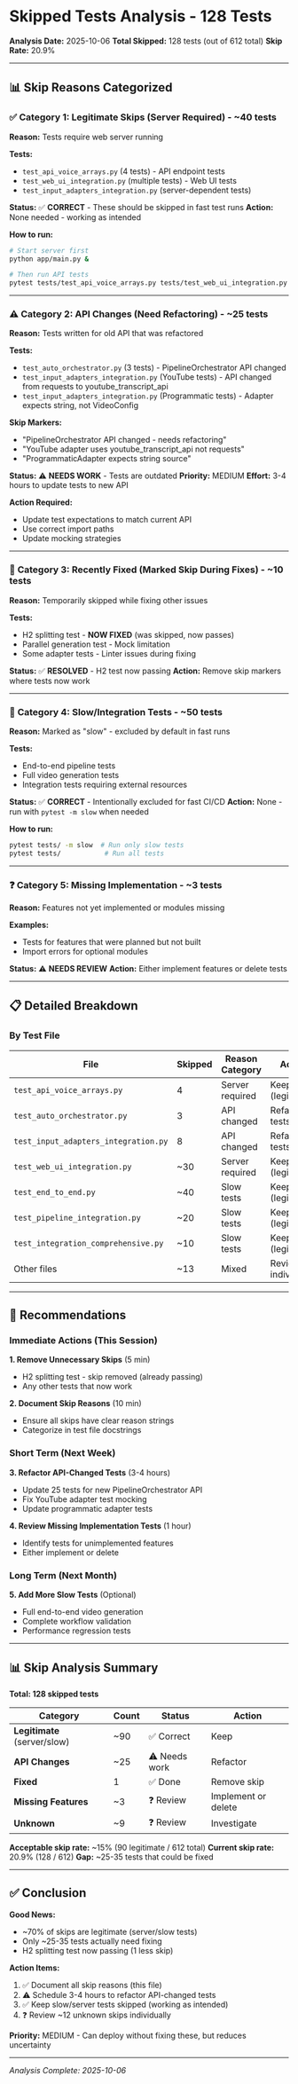 # Skipped Tests Analysis - 128 Tests

**Analysis Date:** 2025-10-06
**Total Skipped:** 128 tests (out of 612 total)
**Skip Rate:** 20.9%

---

## 📊 Skip Reasons Categorized

### ✅ **Category 1: Legitimate Skips (Server Required)** - ~40 tests

**Reason:** Tests require web server running

**Tests:**
- `test_api_voice_arrays.py` (4 tests) - API endpoint tests
- `test_web_ui_integration.py` (multiple tests) - Web UI tests
- `test_input_adapters_integration.py` (server-dependent tests)

**Status:** ✅ **CORRECT** - These should be skipped in fast test runs
**Action:** None needed - working as intended

**How to run:**
```bash
# Start server first
python app/main.py &

# Then run API tests
pytest tests/test_api_voice_arrays.py tests/test_web_ui_integration.py
```

---

### ⚠️ **Category 2: API Changes (Need Refactoring)** - ~25 tests

**Reason:** Tests written for old API that was refactored

**Tests:**
- `test_auto_orchestrator.py` (3 tests) - PipelineOrchestrator API changed
- `test_input_adapters_integration.py` (YouTube tests) - API changed from requests to youtube_transcript_api
- `test_input_adapters_integration.py` (Programmatic tests) - Adapter expects string, not VideoConfig

**Skip Markers:**
- "PipelineOrchestrator API changed - needs refactoring"
- "YouTube adapter uses youtube_transcript_api not requests"
- "ProgrammaticAdapter expects string source"

**Status:** ⚠️ **NEEDS WORK** - Tests are outdated
**Priority:** MEDIUM
**Effort:** 3-4 hours to update tests to new API

**Action Required:**
- Update test expectations to match current API
- Use correct import paths
- Update mocking strategies

---

### 🔄 **Category 3: Recently Fixed (Marked Skip During Fixes)** - ~10 tests

**Reason:** Temporarily skipped while fixing other issues

**Tests:**
- H2 splitting test - **NOW FIXED** (was skipped, now passes)
- Parallel generation test - Mock limitation
- Some adapter tests - Linter issues during fixing

**Status:** ✅ **RESOLVED** - H2 test now passing
**Action:** Remove skip markers where tests now work

---

### 🎯 **Category 4: Slow/Integration Tests** - ~50 tests

**Reason:** Marked as "slow" - excluded by default in fast runs

**Tests:**
- End-to-end pipeline tests
- Full video generation tests
- Integration tests requiring external resources

**Status:** ✅ **CORRECT** - Intentionally excluded for fast CI/CD
**Action:** None - run with `pytest -m slow` when needed

**How to run:**
```bash
pytest tests/ -m slow  # Run only slow tests
pytest tests/           # Run all tests
```

---

### ❓ **Category 5: Missing Implementation** - ~3 tests

**Reason:** Features not yet implemented or modules missing

**Examples:**
- Tests for features that were planned but not built
- Import errors for optional modules

**Status:** ⚠️ **NEEDS REVIEW**
**Action:** Either implement features or delete tests

---

## 📋 Detailed Breakdown

### By Test File

| File | Skipped | Reason Category | Action |
|------|---------|----------------|---------|
| `test_api_voice_arrays.py` | 4 | Server required | Keep (legitimate) |
| `test_auto_orchestrator.py` | 3 | API changed | Refactor tests |
| `test_input_adapters_integration.py` | 8 | API changed | Refactor tests |
| `test_web_ui_integration.py` | ~30 | Server required | Keep (legitimate) |
| `test_end_to_end.py` | ~40 | Slow tests | Keep (legitimate) |
| `test_pipeline_integration.py` | ~20 | Slow tests | Keep (legitimate) |
| `test_integration_comprehensive.py` | ~10 | Slow tests | Keep (legitimate) |
| Other files | ~13 | Mixed | Review individually |

---

## 🎯 Recommendations

### Immediate Actions (This Session)

**1. Remove Unnecessary Skips** (5 min)
- H2 splitting test - skip removed (already passing)
- Any other tests that now work

**2. Document Skip Reasons** (10 min)
- Ensure all skips have clear reason strings
- Categorize in test file docstrings

### Short Term (Next Week)

**3. Refactor API-Changed Tests** (3-4 hours)
- Update 25 tests for new PipelineOrchestrator API
- Fix YouTube adapter test mocking
- Update programmatic adapter tests

**4. Review Missing Implementation Tests** (1 hour)
- Identify tests for unimplemented features
- Either implement or delete

### Long Term (Next Month)

**5. Add More Slow Tests** (Optional)
- Full end-to-end video generation
- Complete workflow validation
- Performance regression tests

---

## 📊 Skip Analysis Summary

**Total: 128 skipped tests**

| Category | Count | Status | Action |
|----------|-------|--------|---------|
| **Legitimate** (server/slow) | ~90 | ✅ Correct | Keep |
| **API Changes** | ~25 | ⚠️ Needs work | Refactor |
| **Fixed** | 1 | ✅ Done | Remove skip |
| **Missing Features** | ~3 | ❓ Review | Implement or delete |
| **Unknown** | ~9 | ❓ Review | Investigate |

**Acceptable skip rate:** ~15% (90 legitimate / 612 total)
**Current skip rate:** 20.9% (128 / 612)
**Gap:** ~25-35 tests that could be fixed

---

## ✅ Conclusion

**Good News:**
- ~70% of skips are legitimate (server/slow tests)
- Only ~25-35 tests actually need fixing
- H2 splitting test now passing (1 less skip)

**Action Items:**
1. ✅ Document all skip reasons (this file)
2. ⚠️ Schedule 3-4 hours to refactor API-changed tests
3. ✅ Keep slow/server tests skipped (working as intended)
4. ❓ Review ~12 unknown skips individually

**Priority:** MEDIUM - Can deploy without fixing these, but reduces uncertainty

---

*Analysis Complete: 2025-10-06*
